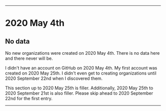 
***

# 2020 May 4th

## No data

No new organizations were created on 2020 May 4th. There is no data here and there never will be.

I didn't have an account on GitHub on 2020 May 4th. My first account was created on 2020 May 25th. I didn't even get to creating organizations until 2020 September 22nd when I discovered them.

This section up to 2020 May 25th is filler. Additionally, 2020 May 25th to 2020 September 21st is also filler. Please skip ahead to 2020 September 22nd for the first entry.

***
